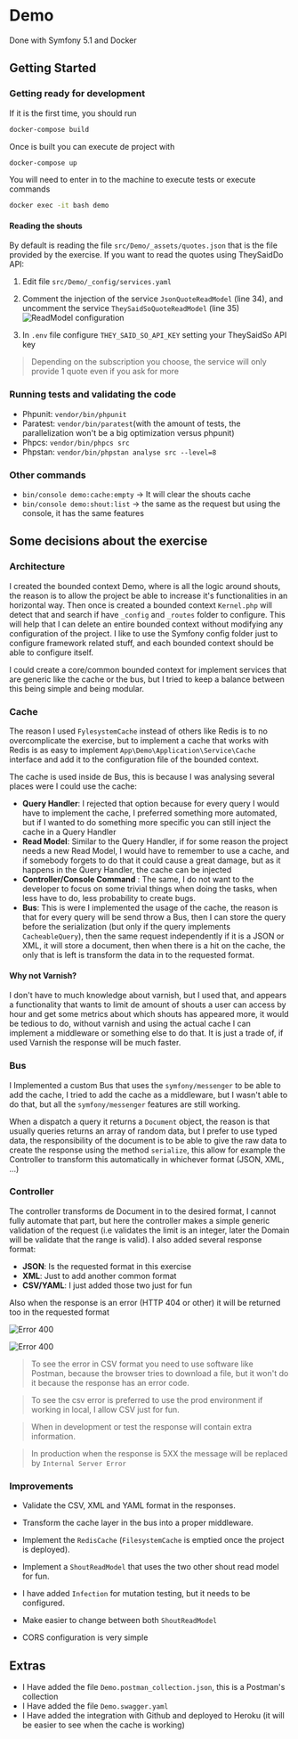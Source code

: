 # Demo

Done with Symfony 5.1 and Docker

## Getting Started

### Getting ready for development

If it is the first time, you should run
```bash
docker-compose build
```

Once is built you can execute de project with
```sh
docker-compose up
```

You will need to enter in to the machine to execute tests or execute commands
```sh
docker exec -it bash demo
```



#### Reading the shouts

By default is reading the file `src/Demo/_assets/quotes.json` that is the file provided by the exercise. If you want to read the quotes using TheySaidDo API:

1. Edit file `src/Demo/_config/services.yaml`

2. Comment the injection of the service `JsonQuoteReadModel` (line 34), and uncomment the service `TheySaidSoQuoteReadModel` (line 35)
![ReadModel configuration](./doc/readmodel_1.png)

3. In `.env` file configure `THEY_SAID_SO_API_KEY` setting your TheySaidSo API key
> Depending on the subscription you choose, the service will only provide 1 quote even if you ask for more

### Running tests and validating the code

* Phpunit: `vendor/bin/phpunit` 
* Paratest: `vendor/bin/paratest`(with the amount of tests, the parallelization won't be a big optimization versus phpunit)
* Phpcs: `vendor/bin/phpcs src`
* Phpstan: `vendor/bin/phpstan analyse src --level=8`

### Other commands

+ `bin/console demo:cache:empty` -> It will clear the shouts cache
+ `bin/console demo:shout:list` -> the same as the request but using the console, it has the same features



## Some decisions about the exercise

### Architecture

I created the bounded context Demo, where is all the logic around shouts, the reason is to allow the project be able to increase it's functionalities in an horizontal way. Then once is created a bounded context `Kernel.php` will detect that and search if have `_config` and `_routes` folder to configure. This will help that I can delete an entire bounded context without modifying any configuration of the project. I like to use the Symfony config folder just to configure framework related stuff, and each bounded context should be able to configure itself.

I could create a core/common bounded context for implement services that are generic like the cache or the bus, but I tried to keep a balance between this being simple and being modular.

### Cache

The reason I used `FylesystemCache` instead of others like Redis is to no overcomplicate the exercise, but to implement a cache that works with Redis is as easy to implement `App\Demo\Application\Service\Cache` interface and add it to the configuration file of the bounded context.

The cache is used inside de Bus, this is because I was analysing several places were I could use the cache:

* **Query Handler**: I rejected that option because for every query I would have to implement the cache, I preferred something more automated, but if I wanted to do something more specific you can still inject the cache in a Query Handler
* **Read Model**: Similar to the Query Handler, if for some reason the project needs a new Read Model, I would have to remember to use a cache, and if somebody forgets to do that it could cause a great damage, but as it happens in the Query Handler, the cache can be injected
* **Controller/Console Command** : The same, I do not want to the developer to focus on some trivial things when doing the tasks, when less have to do, less probability to create bugs.
* **Bus**: This is were I implemented the usage of the cache, the reason is that for every query will be send throw a Bus, then I can store the query before the serialization (but only if the query implements `CacheableQuery`), then the same request independently if it is a JSON or XML, it will store a document, then when there is a hit on the cache, the only that is left is transform the data in to the requested format.



#### 	Why not Varnish?

I don't have to much knowledge about varnish, but I used that, and appears a functionality that wants to limit de amount of shouts a user can access by hour and get some metrics about which shouts has appeared more, it would be tedious to do, without varnish and using the actual cache I can implement a middleware or something else to do that. It is just a trade of, if used Varnish the response will be much faster.



### Bus

I Implemented a custom Bus that uses the `symfony/messenger` to be able to add the cache, I tried to add the cache as a middleware, but I wasn't able to do that, but all the `symfony/messenger` features are still working.

When a dispatch a query it returns a `Document` object, the reason is that usually queries returns an array of  random data, but I prefer to use typed data, the responsibility of the document is to be able to give the raw data to create the response using the method `serialize`, this allow for example the Controller to transform this automatically in whichever format (JSON, XML, ...)



### Controller

The controller transforms de Document in to the desired format, I cannot fully automate that part, but here the controller makes a simple generic validation of the request (i.e validates the limit is an integer, later the Domain will be validate that the range is valid). I also added several response format:

* **JSON**:  Is the requested format in this exercise
* **XML**: Just to add another common format
* **CSV/YAML**: I just added those two just for fun

Also when the response is an error (HTTP 404 or other) it will be returned too in the requested format

![Error 400](./doc/sample_error_1.png)

![Error 400](./doc/sample_error_2.png)

> To see the error in CSV format you need to use software like Postman, because the browser tries to download a file, but it won't do it because the response has an error code.

> To see the csv error is preferred to use the prod environment if working in local, I allow CSV just for fun.

> When in development or test the response will contain extra information.

> In production when the response is 5XX the message will be replaced by `Internal Server Error`



### Improvements

* Validate the CSV, XML and YAML format in the responses.
* Transform the cache layer in the bus into a proper middleware.
* Implement the `RedisCache` (`FilesystemCache` is emptied once the project is deployed).
* Implement a `ShoutReadModel` that uses the two other shout read model for fun.

* I have added `Infection` for mutation testing, but it needs to be configured.

* Make easier to change between both `ShoutReadModel`
* CORS configuration is very simple



## Extras

* I Have added the file `Demo.postman_collection.json`, this is a Postman's collection
* I Have added the file `Demo.swagger.yaml`
* I Have added the integration with Github and deployed to Heroku (it will be easier to see when the cache is working)